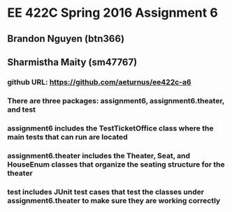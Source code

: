 # EE 422C Spring 2016 Assignment 6
## Brandon Nguyen (btn366)
## Sharmistha Maity (sm47767)

### github URL: https://github.com/aeturnus/ee422c-a6
### There are three packages: assignment6, assignment6.theater, and test
### assignment6 includes the TestTicketOffice class where the main tests that can run are located
### assignment6.theater includes the Theater, Seat, and HouseEnum classes that organize the seating structure for the theater
### test includes JUnit test cases that test the classes under assignment6.theater to make sure they are working correctly

